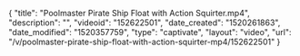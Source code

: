 {
    "title": "Poolmaster Pirate Ship Float with Action Squirter.mp4",
    "description": "",
    "videoid": "152622501",
    "date_created": "1520261863",
    "date_modified": "1520357759",
    "type": "captivate",
    "layout": "video",
    "url": "\/v\/poolmaster-pirate-ship-float-with-action-squirter-mp4\/152622501"
}